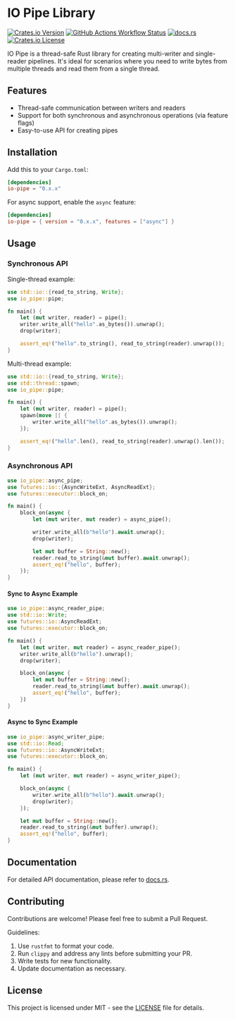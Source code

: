 # IO Pipe Library

[![Crates.io Version](https://img.shields.io/crates/v/io-pipe)](https://crates.io/crates/io-pipe)
[![GitHub Actions Workflow Status](https://img.shields.io/github/actions/workflow/status/Mnwa/io-pipe/rust.yml)](https://github.com/Mnwa/io-pipe/actions/workflows/rust.yml?query=branch%3Amaster)
[![docs.rs](https://img.shields.io/docsrs/io-pipe)](https://docs.rs/io-pipe/latest/io_pipe/)
[![Crates.io License](https://img.shields.io/crates/l/io-pipe)](LICENSE)

IO Pipe is a thread-safe Rust library for creating multi-writer and single-reader pipelines. It's
ideal for scenarios where you need to write bytes from multiple threads and read them from a single thread.

## Features

- Thread-safe communication between writers and readers
- Support for both synchronous and asynchronous operations (via feature flags)
- Easy-to-use API for creating pipes

## Installation

Add this to your `Cargo.toml`:

```toml
[dependencies]
io-pipe = "0.x.x"
```

For async support, enable the `async` feature:

```toml
[dependencies]
io-pipe = { version = "0.x.x", features = ["async"] }
```

## Usage

### Synchronous API

Single-thread example:

```rust
use std::io::{read_to_string, Write};
use io_pipe::pipe;

fn main() {
    let (mut writer, reader) = pipe();
    writer.write_all("hello".as_bytes()).unwrap();
    drop(writer);

    assert_eq!("hello".to_string(), read_to_string(reader).unwrap());
}
```

Multi-thread example:

```rust
use std::io::{read_to_string, Write};
use std::thread::spawn;
use io_pipe::pipe;

fn main() {
    let (mut writer, reader) = pipe();
    spawn(move || {
        writer.write_all("hello".as_bytes()).unwrap();
    });

    assert_eq!("hello".len(), read_to_string(reader).unwrap().len());
}
```

### Asynchronous API

```rust
use io_pipe::async_pipe;
use futures::io::{AsyncWriteExt, AsyncReadExt};
use futures::executor::block_on;

fn main() {
    block_on(async {
        let (mut writer, mut reader) = async_pipe();

        writer.write_all(b"hello").await.unwrap();
        drop(writer);

        let mut buffer = String::new();
        reader.read_to_string(&mut buffer).await.unwrap();
        assert_eq!("hello", buffer);
    });
}
```

#### Sync to Async Example

```rust
use io_pipe::async_reader_pipe;
use std::io::Write;
use futures::io::AsyncReadExt;
use futures::executor::block_on;

fn main() {
    let (mut writer, mut reader) = async_reader_pipe();
    writer.write_all(b"hello").unwrap();
    drop(writer);

    block_on(async {
        let mut buffer = String::new();
        reader.read_to_string(&mut buffer).await.unwrap();
        assert_eq!("hello", buffer);
    })
}
```

#### Async to Sync Example

```rust
use io_pipe::async_writer_pipe;
use std::io::Read;
use futures::io::AsyncWriteExt;
use futures::executor::block_on;

fn main() {
    let (mut writer, mut reader) = async_writer_pipe();

    block_on(async {
        writer.write_all(b"hello").await.unwrap();
        drop(writer);
    });

    let mut buffer = String::new();
    reader.read_to_string(&mut buffer).unwrap();
    assert_eq!("hello", buffer);
}
```

## Documentation

For detailed API documentation, please refer to [docs.rs](https://docs.rs/io-pipe/latest/io_pipe/).

## Contributing

Contributions are welcome! Please feel free to submit a Pull Request.

Guidelines:

1. Use `rustfmt` to format your code.
2. Run `clippy` and address any lints before submitting your PR.
3. Write tests for new functionality.
4. Update documentation as necessary.

## License

This project is licensed under MIT - see the [LICENSE](LICENSE) file for details.
